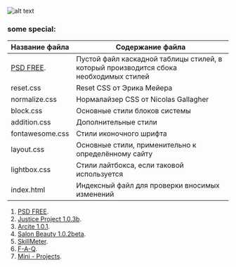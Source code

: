 ![alt text](http://kirilinsky.ru/logo.svg)
### some special:

Название файла  | Содержание файла
----------------|----------------------
[PSD FREE](https://kirilinsky.github.io/free_psd/).       | Пустой файл каскадной таблицы стилей, в который производится сбока необходимых стилей
reset.css       | Reset CSS от Эрика Мейера
normalize.css   | Нормалайзер CSS от Nicolas Gallagher
block.css       | Основные стили блоков системы
addition.css    | Дополнительные стили
fontawesome.css | Стили иконочного шрифта
layout.css      | Основные стили, применительно к определённому сайту
lightbox.css    | Стили лайтбокса, если таковой используется
index.html      | Индексный файл для проверки вносимых изменений
1. [PSD FREE](https://kirilinsky.github.io/free_psd/).
2. [Justice Project 1.0.3b](https://kirilinsky.github.io/justice/).
3. [Arcite 1.0.1](https://kirilinsky.github.io/arcite/).
4. [Salon Beauty 1.0.2beta](https://kirilinsky.github.io/beauty_1_0_b/dev/).
5. [SkillMeter](https://kirilinsky.github.io/skill/).
6. [F-A-Q](https://kirilinsky.github.io/faq/).
7. [Mini - Projects](https://kirilinsky.github.io/mini/).
